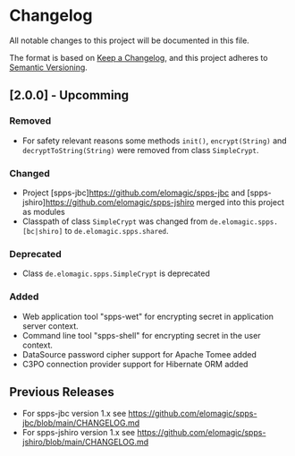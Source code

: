 # Changelog

All notable changes to this project will be documented in this file.

The format is based on [Keep a Changelog](https://keepachangelog.com/), and this project adheres 
to [Semantic Versioning](https://semver.org/).

## [2.0.0] - Upcomming

### Removed

* For safety relevant reasons some methods ```init()```, ```encrypt(String)``` and ```decryptToString(String)```
  were removed from class ```SimpleCrypt```.

### Changed

* Project [spps-jbc]https://github.com/elomagic/spps-jbc and [spps-jshiro]https://github.com/elomagic/spps-jshiro merged
  into this project as modules
* Classpath of class ```SimpleCrypt``` was changed from ```de.elomagic.spps.[bc|shiro]``` to
  ```de.elomagic.spps.shared```.

### Deprecated

* Class ```de.elomagic.spps.SimpleCrypt``` is deprecated

### Added

* Web application tool "spps-wet" for encrypting secret in application server context.
* Command line tool "spps-shell" for encrypting secret in the user context.
* DataSource password cipher support for Apache Tomee added 
* C3PO connection provider support for Hibernate ORM added 

## Previous Releases

* For spps-jbc version 1.x see https://github.com/elomagic/spps-jbc/blob/main/CHANGELOG.md
* For spps-jshiro version 1.x see https://github.com/elomagic/spps-jshiro/blob/main/CHANGELOG.md
